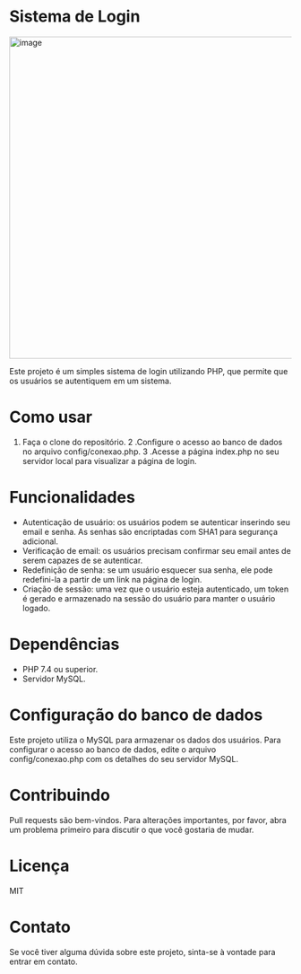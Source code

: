 # Sistema de Login

<img width="574" alt="image" src="https://github.com/celolopes/sistema_login/assets/67067508/82f35615-1b3c-450f-95f2-98b70cb23961">

Este projeto é um simples sistema de login utilizando PHP, que permite que os usuários se autentiquem em um sistema.

# Como usar

1. Faça o clone do repositório.
2 .Configure o acesso ao banco de dados no arquivo config/conexao.php.
3 .Acesse a página index.php no seu servidor local para visualizar a página de login.

# Funcionalidades

* Autenticação de usuário: os usuários podem se autenticar inserindo seu email e senha. As senhas são encriptadas com SHA1 para segurança adicional.
* Verificação de email: os usuários precisam confirmar seu email antes de serem capazes de se autenticar.
* Redefinição de senha: se um usuário esquecer sua senha, ele pode redefini-la a partir de um link na página de login.
* Criação de sessão: uma vez que o usuário esteja autenticado, um token é gerado e armazenado na sessão do usuário para manter o usuário logado.

# Dependências

* PHP 7.4 ou superior.
* Servidor MySQL.

# Configuração do banco de dados

Este projeto utiliza o MySQL para armazenar os dados dos usuários. Para configurar o acesso ao banco de dados, edite o arquivo config/conexao.php com os detalhes do seu servidor MySQL.

# Contribuindo

Pull requests são bem-vindos. Para alterações importantes, por favor, abra um problema primeiro para discutir o que você gostaria de mudar.

# Licença

MIT

# Contato

Se você tiver alguma dúvida sobre este projeto, sinta-se à vontade para entrar em contato.
